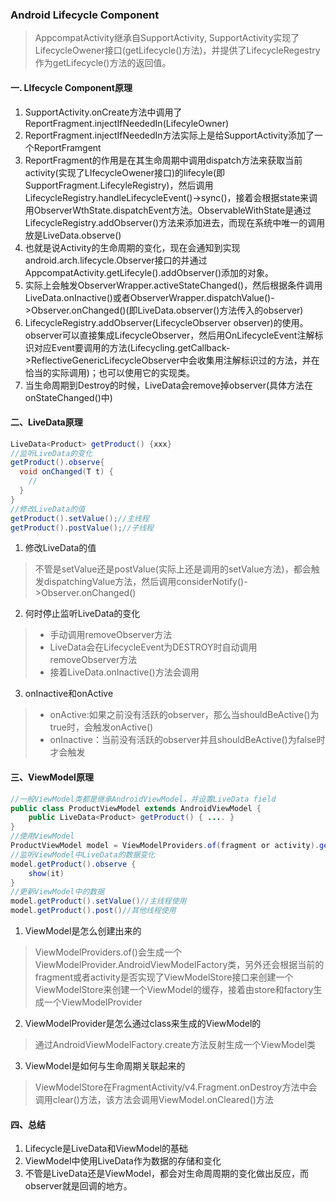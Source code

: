 ### Android Lifecycle Component
> AppcompatActivity继承自SupportActivity, SupportActivity实现了LifecycleOwener接口(getLifecycle()方法)，并提供了LifecycleRegestry作为getLifecycle()方法的返回值。

#### 一. LIfecycle Component原理
1. SupportActivity.onCreate方法中调用了ReportFragment.injectIfNeededIn(LifecyleOwner)
2. ReportFragment.injectIfNeededIn方法实际上是给SupportActivity添加了一个ReportFramgent
3. ReportFragment的作用是在其生命周期中调用dispatch方法来获取当前activity(实现了LIfecycleOwener接口)的lifecyle(即SupportFragment.LifecyleRegistry)，然后调用LifecycleRegistry.handleLifecycleEvent()->sync()，接着会根据state来调用ObserverWthState.dispatchEvent方法。ObservableWithState是通过LifecycleRegistry.addObserver()方法来添加进去，而现在系统中唯一的调用放是LiveData.observe()
4. 也就是说Activity的生命周期的变化，现在会通知到实现android.arch.lifecycle.Observer接口的并通过AppcompatActivity.getLifecyle().addObserver()添加的对象。
5. 实际上会触发ObserverWrapper.activeStateChanged()，然后根据条件调用LiveData.onInactive()或者ObserverWrapper.dispatchValue()->Observer.onChanged()(即LiveData.observer()方法传入的observer)
6. LifecycleRegistry.addObserver(LifecycleObserver observer)的使用。observer可以直接集成LifecycleObserver，然后用OnLifecycleEvent注解标识对应Event要调用的方法(Lifecycling.getCallback->ReflectiveGenericLifecycleObserver中会收集用注解标识过的方法，并在恰当的实际调用)；也可以使用它的实现类。
7. 当生命周期到Destroy的时候，LiveData会remove掉observer(具体方法在onStateChanged()中)

#### 二、LiveData原理
```java
LiveData<Product> getProduct() {xxx}
//监听LiveData的变化
getProduct().observe{
  void onChanged(T t) {
    //
  }
}
//修改LiveData的值
getProduct().setValue();//主线程
getProduct().postValue();//子线程
```
1. 修改LiveData的值
> 不管是setValue还是postValue(实际上还是调用的setValue方法)，都会触发dispatchingValue方法，然后调用considerNotify()->Observer.onChanged()
2. 何时停止监听LiveData的变化
> - 手动调用removeObserver方法
> - LiveData会在LifecycleEvent为DESTROY时自动调用removeObserver方法
> - 接着LiveData.onInactive()方法会调用
3. onInactive和onActive
> - onActive:如果之前没有活跃的observer，那么当shouldBeActive()为true时，会触发onActive()
> - onInactive：当前没有活跃的observer并且shouldBeActive()为false时才会触发

#### 三、ViewModel原理
```java
//一般ViewModel类都是继承AndroidViewModel，并设置LiveData field
public class ProductViewModel extends AndroidViewModel {
    public LiveData<Product> getProduct() { .... }
}
//使用ViewModel
ProductViewModel model = ViewModelProviders.of(fragment or activity).get(ProductViewModel.class);
//监听ViewModel中LiveData的数据变化
model.getProduct().observe {
    show(it)
}
//更新ViewModel中的数据
model.getProduct().setValue()//主线程使用
model.getProduct().post()//其他线程使用
```
1. ViewModel是怎么创建出来的
> ViewModelProviders.of()会生成一个ViewModelProvider.AndroidViewModelFactory类，另外还会根据当前的fragment或者activity是否实现了ViewModelStore接口来创建一个ViewModelStore来创建一个ViewModel的缓存，接着由store和factory生成一个ViewModelProvider
2. ViewModelProvider是怎么通过class来生成的ViewModel的
> 通过AndroidViewModelFactory.create方法反射生成一个ViewModel类
3. ViewModel是如何与生命周期关联起来的
> ViewModelStore在FragmentActivity/v4.Fragment.onDestroy方法中会调用clear()方法，该方法会调用ViewModel.onCleared()方法

#### 四、总结
1. Lifecycle是LiveData和ViewModel的基础
2. ViewModel中使用LiveData作为数据的存储和变化
3. 不管是LiveData还是ViewModel，都会对生命周周期的变化做出反应，而observer就是回调的地方。

